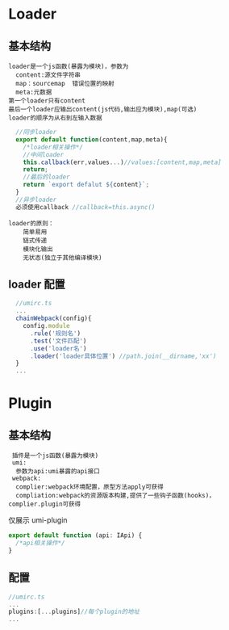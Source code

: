# Loader

## 基本结构

    loader是一个js函数(暴露为模块)，参数为
      content:源文件字符串
      map：sourcemap  错误位置的映射
      meta:元数据
    第一个loader只有content
    最后一个loader应输出content(js代码,输出应为模块),map(可选)
    loader的顺序为从右到左输入数据

```javascript
  //同步loader
  export default function(content,map,meta){
    /*loader相关操作*/
    //中间loader
    this.callback(err,values...)//values:[content,map,meta]
    return;
    //最后的loader
    return `export defalut ${content}`;
  }
  //异步loader
  必须使用callback //callback=this.async()
```

    loader的原则：
        简单易用
        链式传递
        模块化输出
        无状态(独立于其他编译模块)

## loader 配置

```javascript
  //umirc.ts
  ...
  chainWebpack(config){
    config.module
      .rule('规则名')
      .test('文件匹配')
      .use('loader名')
      .loader('loader具体位置') //path.join(__dirname,'xx')
  }
  ...
```

# Plugin

## 基本结构

     插件是一个js函数(暴露为模块)
     umi:
      参数为api:umi暴露的api接口
     webpack:
      complier:webpack环境配置，原型方法apply可获得
      compliation:webpack的资源版本构建,提供了一些钩子函数(hooks)，complier.plugin可获得

仅展示 umi-plugin

```javascript
export default function (api: IApi) {
  /*api相关操作*/
}
```

## 配置

```javascript
//umirc.ts
...
plugins:[...plugins]//每个plugin的地址
...
```
